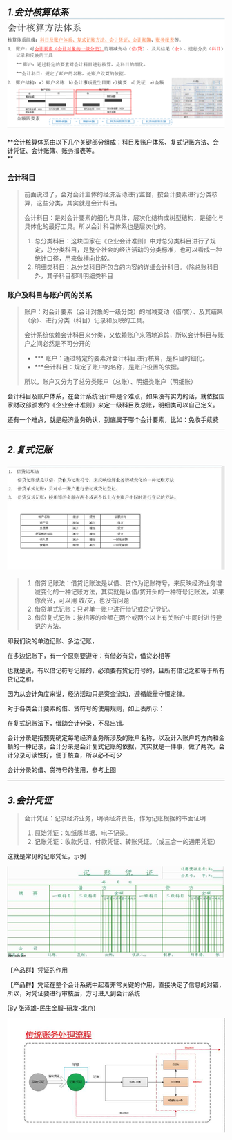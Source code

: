 ## _1.会计核算体系_![](/assets/4.0.1.1会计核算体系.png)

**会计核算体系由以下几个关键部分组成：科目及账户体系、复式记账方法、会计凭证、会计账簿、账务报表等。                                              
**

### 会计科目

> 前面说过了，会对会计主体的经济活动进行监督，按会计要素进行分类核算，这些分类，其实就是会计科目。
>
> 会计科目：是对会计要素的细化与具体，层次化结构或树型结构，是细化与具体化的最好工具。所以会计科目体系也是层次化的。
>
> 1. 总分类科目：这块国家在《企业会计准则》中对总分类科目进行了规定，总分类科目，是整个社会的经济活动的分类标准，也可以看成一种统计口径，用来做横向比较。
> 2. 明细类科目：总分类科目所包含的内容的详细会计科目。（除总账科目外，其子科目都叫明细类科目

### 账户及科目与账户间的关系

> 账户：对会计要素（会计对象的一级分类）的增减变动（借/贷）、及其结果（余）、进行分类（科目）记录和反映的工具。
>
> 会计系统依赖会计科目来分类，又依赖账户来落地追踪，所以会计科目与账户之间必然是不可分开的
>
> * \*\*\* 账户：通过特定的要素对会计科目进行核算，是科目的细化。
> * \*\*\*会计科目：规定了账户的名称，是账户设置的依据。  
>
> 所以，账户又分为了总分类账户（总账）、明细类账户（明细账）

会计科目及账户体系，在会计系统设计中是个难点，如果没有实力的话，就依据国家财政部颁发的《企业会计准则》来定一级科目及总账，明细类可以自己定义。

还有一个难点，就是经济业务确认，到底属于哪个会计要素，比如：免收手续费

---

## _2.复式记账_

### ![](/assets/4.0.1.2复式记账法.png)

> 1. 借贷记账法：借贷记账法是以借、贷作为记账符号，来反映经济业务增减变化的一种记账方法，其实就是以借/贷开头的一种符号记账法，如果你高兴，可以用 收/支，也没有问题
> 2. 借贷单式记账：只对单一账户进行借记或贷记登记。
> 3. 借贷复式记账：按相等的金额在两个或两个以上有关账户中同时进行登记的方法。

即我们说的单边记账、多边记账，

在多边记账下，有一个原则要遵守：有借必有贷，借贷必相等

也就是说，有以借记符号记账的，必须要有贷记符号的，且所有借记之和等于所有贷记之和。

因为从会计角度来说，经济活动只是资金流动，遵循能量守恒定律。

对于各类会计要素的借、贷符号的使用规则，如上表所示：

在复式记账法下，借助会计分录，不易出错。

会计分录是指预先确定每笔经济业务所涉及的账户名称，以及计入账户的方向和金额的一种记录，会计分录是会计复式记账的依据，其实就是一件事，做了两次，会计分录可读性好，便于核查，所以必不可少

会计分录的借、贷符号的使用，参考上图

---

## _3.会计凭证_

> 会计凭证：记录经济业务，明确经济责任，作为记账根据的书面证明
>
> 1. 原始凭证：如纸质单据、电子记录。
> 2. 记账凭证：收款凭证、付款凭证、转账凭证。（或三合一的通用凭证）

这就是常见的记账凭证，示例

![](/assets/4.0.1.3记账凭证示例.png)

  


【产品群】凭证的作用  


【产品群】凭证在整个会计系统中起着非常关键的作用，直接决定了信息的对错，所以，对凭证要进行审核后，方可进入到会计系统

\(By 张泽雄-民生金服-研发-北京\)

![](/assets/4.0.1传统账户处理流程.png)

